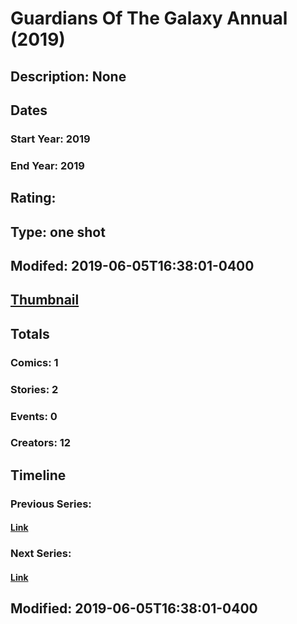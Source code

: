 # Guardians Of The Galaxy Annual (2019)
## Description: None
## Dates
### Start Year: 2019
### End Year: 2019
## Rating: 
## Type: one shot
## Modifed: 2019-06-05T16:38:01-0400
## [Thumbnail](http://i.annihil.us/u/prod/marvel/i/mg/5/70/5cf0041c335c2.jpg)
## Totals
### Comics: 1
### Stories: 2
### Events: 0
### Creators: 12
## Timeline
### Previous Series: 
#### [Link]()
### Next Series: 
#### [Link]()
## Modified: 2019-06-05T16:38:01-0400
